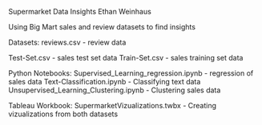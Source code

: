 Supermarket Data Insights
Ethan Weinhaus

Using Big Mart sales and review datasets to find insights

Datasets:
reviews.csv - review data

Test-Set.csv - sales test set data
Train-Set.csv - sales training set data

Python Notebooks:
Supervised_Learning_regression.ipynb - regression of sales data
Text-Classification.ipynb - Classifying text data
Unsupervised_Learning_Clustering.ipynb - Clustering sales data

Tableau Workbook:
SupermarketVizualizations.twbx - Creating vizualizations from both datasets
